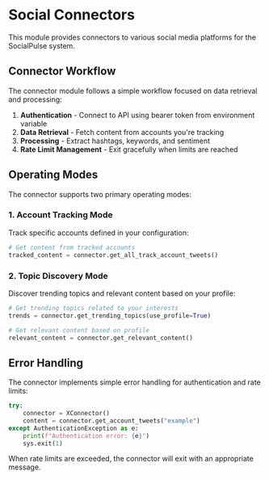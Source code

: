 # Social Connectors

This module provides connectors to various social media platforms for the SocialPulse system.

## Connector Workflow

The connector module follows a simple workflow focused on data retrieval and processing:

1. **Authentication** - Connect to API using bearer token from environment variable
2. **Data Retrieval** - Fetch content from accounts you're tracking 
3. **Processing** - Extract hashtags, keywords, and sentiment
4. **Rate Limit Management** - Exit gracefully when limits are reached

## Operating Modes

The connector supports two primary operating modes:

### 1. Account Tracking Mode

Track specific accounts defined in your configuration:

```python
# Get content from tracked accounts
tracked_content = connector.get_all_track_account_tweets()
```

### 2. Topic Discovery Mode

Discover trending topics and relevant content based on your profile:

```python
# Get trending topics related to your interests
trends = connector.get_trending_topics(use_profile=True)

# Get relevant content based on profile
relevant_content = connector.get_relevant_content()
```

## Error Handling

The connector implements simple error handling for authentication and rate limits:

```python
try:
    connector = XConnector()
    content = connector.get_account_tweets("example")
except AuthenticationException as e:
    print(f"Authentication error: {e}")
    sys.exit(1)
```

When rate limits are exceeded, the connector will exit with an appropriate message.

